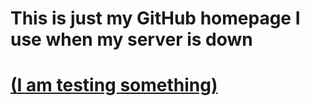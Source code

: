 # This is just my GitHub homepage I use when my server is down


# [(I am testing something)](/test.md)

